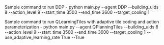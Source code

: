 Sample command to run DDP -
python main.py --agent DDP --building_uids 8 --action_level 9 --start_time 3500 --end_time 3600 --target_cooling 1

Sample command to run QLearningTiles with adaptive tile coding and action parameterization -
python main.py --agent QPlanningTiles --building_uids 8 --action_level 9 --start_time 3500 --end_time 3600 --target_cooling 1 --use_adaptive_learning_rate True --True
